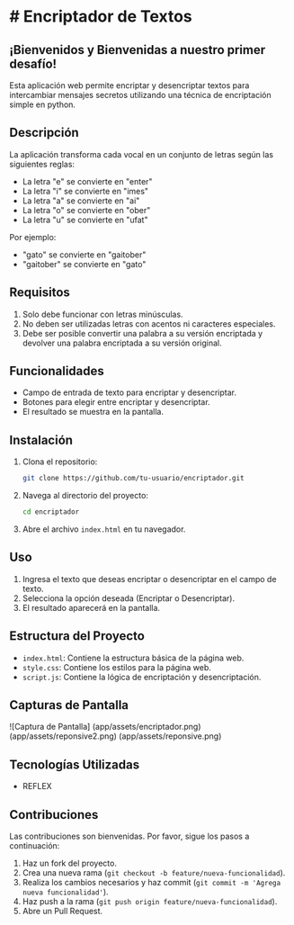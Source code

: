 
<h1># Encriptador de Textos</h1>

<h2>¡Bienvenidos y Bienvenidas a nuestro primer desafío!</h2>

Esta aplicación web permite encriptar y desencriptar textos para intercambiar mensajes secretos utilizando una técnica de encriptación simple en python.

## Descripción

La aplicación transforma cada vocal en un conjunto de letras según las siguientes reglas:
- La letra "e" se convierte en "enter"
- La letra "i" se convierte en "imes"
- La letra "a" se convierte en "ai"
- La letra "o" se convierte en "ober"
- La letra "u" se convierte en "ufat"

Por ejemplo:
- "gato" se convierte en "gaitober"
- "gaitober" se convierte en "gato"

## Requisitos

1. Solo debe funcionar con letras minúsculas.
2. No deben ser utilizadas letras con acentos ni caracteres especiales.
3. Debe ser posible convertir una palabra a su versión encriptada y devolver una palabra encriptada a su versión original.

## Funcionalidades

- Campo de entrada de texto para encriptar y desencriptar.
- Botones para elegir entre encriptar y desencriptar.
- El resultado se muestra en la pantalla.

## Instalación

1. Clona el repositorio:
    ```bash
    git clone https://github.com/tu-usuario/encriptador.git
    ```
2. Navega al directorio del proyecto:
    ```bash
    cd encriptador
    ```
3. Abre el archivo `index.html` en tu navegador.

## Uso

1. Ingresa el texto que deseas encriptar o desencriptar en el campo de texto.
2. Selecciona la opción deseada (Encriptar o Desencriptar).
3. El resultado aparecerá en la pantalla.

## Estructura del Proyecto

- `index.html`: Contiene la estructura básica de la página web.
- `style.css`: Contiene los estilos para la página web.
- `script.js`: Contiene la lógica de encriptación y desencriptación.

## Capturas de Pantalla

![Captura de Pantalla]
(app/assets/encriptador.png)
(app/assets/reponsive2.png)
(app/assets/reponsive.png)

## Tecnologías Utilizadas

- REFLEX

## Contribuciones

Las contribuciones son bienvenidas. Por favor, sigue los pasos a continuación:

1. Haz un fork del proyecto.
2. Crea una nueva rama (`git checkout -b feature/nueva-funcionalidad`).
3. Realiza los cambios necesarios y haz commit (`git commit -m 'Agrega nueva funcionalidad'`).
4. Haz push a la rama (`git push origin feature/nueva-funcionalidad`).
5. Abre un Pull Request.

